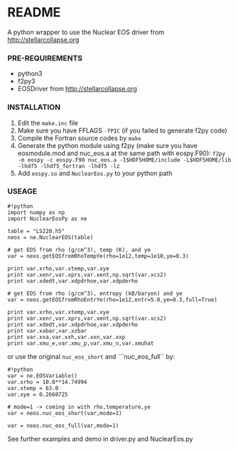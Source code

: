 # README #

A python wrapper to use the Nuclear EOS driver from http://stellarcollapse.org


### PRE-REQUIREMENTS ###

* python3
* f2py3
* EOSDriver from http://stellarcollapse.org

### INSTALLATION ###

1. Edit the ```make.inc``` file
2. Make sure you have FFLAGS ```-fPIC``` (if you failed to generate f2py code)
3. Compile the Fortran source codes by ```make```
4. Generate the python module using f2py (make sure you have eosmodule.mod and nuc_eos.a at the same path with eospy.F90):
``` f2py -m eospy -c eospy.F90 nuc_eos.a -I$HDF5HOME/include -L$HDF5HOME/lib -lhdf5 -lhdf5_fortran -lhdf5 -lz ```
5. Add ```eospy.so``` and ```NuclearEos.py``` to your python path

### USEAGE ###

```
#!python
import numpy as np
import NuclearEosPy as ne

table = "LS220.h5"
neos = ne.NuclearEOS(table)

# get EOS from rho (g/cm^3), temp (K), and ye 
var = neos.getEOSfromRhoTempYe(rho=1e12,temp=1e10,ye=0.3)

print var.xrho,var.xtemp,var.xye
print var.xenr,var.xprs,var.xent,np.sqrt(var.xcs2)
print var.xdedt,var.xdpdrhoe,var.xdpderho

# get EOS from rho (g/cm^3), entropy (kB/baryon) and ye
var = neos.getEOSfromRhoEntrYe(rho=1e12,entr=5.0,ye=0.3,full=True)

print var.xrho,var.xtemp,var.xye
print var.xenr,var.xprs,var.xent,np.sqrt(var.xcs2)
print var.xdedt,var.xdpdrhoe,var.xdpderho
print var.xabar,var.xzbar
print var.xxa,var.xxh,var.xxn,var.xxp
print var.xmu_e,var.xmu_p,var.xmu_n,var.xmuhat

```

or use the original ```nuc_eos_short``` and ```nuc_eos_full`` by:
```
#!python
var = ne.EOSVariable()
var.xrho = 10.0**14.74994
var.xtemp = 63.0
var.xye = 0.2660725

# mode=1 -> coming in with rho,temperature,ye
var = neos.nuc_eos_short(var,mode=1)

var = neos.nuc_eos_full(var,mode=1)
```
 
See further examples and demo in driver.py and NuclearEos.py
